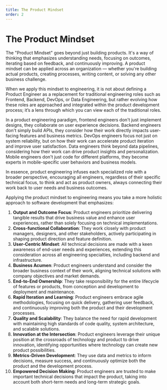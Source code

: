 ```yaml
---
title: The Product Mindset
order: 2
---
```


# The Product Mindset

The "Product Mindset" goes beyond just building products. It's a way of thinking that emphasizes understanding needs, focusing on outcomes, iterating based on feedback, and continuously improving. A product mindset can be applied across an organization — whether you're building actual products, creating processes, writing content, or solving any other business challenge.

When we apply this mindset to engineering, it is not about defining a Product Engineer as a replacement for traditional engineering roles such as Frontend, Backend, DevOps, or Data Engineering, but rather evolving how these roles are approached and integrated within the product development process; it’s a lens through which you can view each of the traditional roles.

In a product engineering paradigm, frontend engineers don't just implement designs, they collaborate on user experience decisions. Backend engineers don't simply build APIs, they consider how their work directly impacts user-facing features and business metrics. DevOps engineers focus not just on system reliability, but on how their work can accelerate product iteration and improve user satisfaction. Data engineers think beyond data pipelines, considering how their work can drive product insights and personalization. Mobile engineers don't just code for different platforms, they become experts in mobile-specific user behaviors and business models.

In essence, product engineering infuses each specialized role with a broader perspective, encouraging all engineers, regardless of their specific technical focus, to think and act as product owners, always connecting their work back to user needs and business outcomes.

Applying the product mindset to engineering means you take a more holistic approach to software development that emphasizes:

1. **Output and Outcome Focus**: Product engineers prioritize delivering tangible results that drive business value and enhance user experiences, rather than solely focusing on technical implementations.
2. **Cross-functional Collaboration**: They work closely with product managers, designers, and other stakeholders, actively participating in shaping product direction and feature definition.
3. **User-Centric Mindset**: All technical decisions are made with a keen awareness of end-user needs and experiences, extending this consideration across all engineering specialties, including backend and infrastructure.
4. **Business Acumen**: Product engineers understand and consider the broader business context of their work, aligning technical solutions with company objectives and market demands.
5. **End-to-End Ownership**: They take responsibility for the entire lifecycle of features or products, from conception and development to deployment and maintenance.
6. **Rapid Iteration and Learning**: Product engineers embrace agile methodologies, focusing on quick delivery, gathering user feedback, and continuously improving both the product and their development processes.
7. **Quality and Scalability**: They balance the need for rapid development with maintaining high standards of code quality, system architecture, and scalable solutions.
8. **Innovation at the Intersection**: Product engineers leverage their unique position at the crossroads of technology and product to drive innovation, identifying opportunities where technology can create new product possibilities.
9. **Metrics-Driven Development**: They use data and metrics to inform decisions, measure success, and continuously optimize both the product and the development process.
10. **Empowered Decision Making**: Product engineers are trusted to make important technical decisions that impact the product, taking into account both short-term needs and long-term strategic goals.
